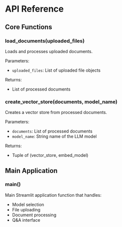 # API Reference

## Core Functions

### load_documents(uploaded_files)

Loads and processes uploaded documents.

Parameters:
- `uploaded_files`: List of uploaded file objects

Returns:
- List of processed documents

### create_vector_store(documents, model_name)

Creates a vector store from processed documents.

Parameters:
- `documents`: List of processed documents
- `model_name`: String name of the LLM model

Returns:
- Tuple of (vector_store, embed_model)

## Main Application

### main()

Main Streamlit application function that handles:
- Model selection
- File uploading
- Document processing
- Q&A interface
